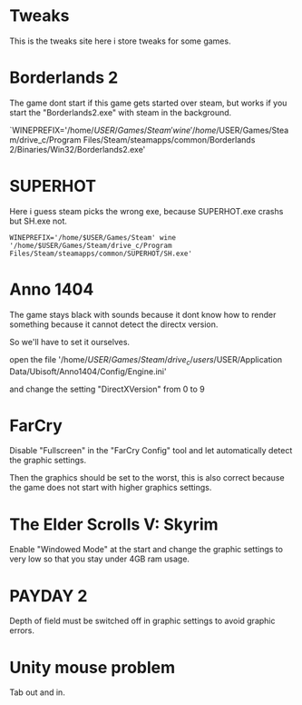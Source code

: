 # Tweaks

This is the tweaks site here i store tweaks for some games.

# Borderlands 2

The game dont start if this game gets started over steam, but works if you start the "Borderlands2.exe" with steam in the background.

`WINEPREFIX='/home/$USER/Games/Steam' wine '/home/$USER/Games/Steam/drive_c/Program Files/Steam/steamapps/common/Borderlands 2/Binaries/Win32/Borderlands2.exe'

# SUPERHOT

Here i guess steam picks the wrong exe, because SUPERHOT.exe crashs but SH.exe not.

`WINEPREFIX='/home/$USER/Games/Steam' wine '/home/$USER/Games/Steam/drive_c/Program Files/Steam/steamapps/common/SUPERHOT/SH.exe'`

# Anno 1404

The game stays black with sounds because it dont know how to render something because it cannot detect the directx version.

So we'll have to set it ourselves.

open the file '/home/$USER/Games/Steam/drive_c/users/$USER/Application Data/Ubisoft/Anno1404/Config/Engine.ini'

and change the setting "DirectXVersion" from 0 to 9

# FarCry

Disable "Fullscreen" in the "FarCry Config" tool and let automatically detect the graphic settings.

Then the graphics should be set to the worst, this is also correct because the game does not start with higher graphics settings.

# The Elder Scrolls V: Skyrim

Enable "Windowed Mode" at the start and change the graphic settings to very low so that you stay under 4GB ram usage.

# PAYDAY 2

Depth of field must be switched off in graphic settings to avoid graphic errors.

# Unity mouse problem

Tab out and in.
